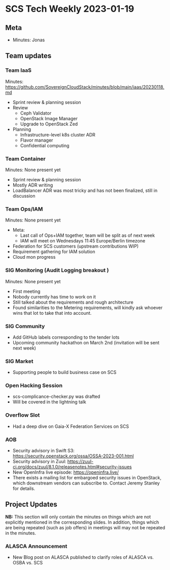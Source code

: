 # SCS Tech Weekly 2023-01-19

## Meta

- Minutes: Jonas

## Team updates

### Team IaaS

Minutes: https://github.com/SovereignCloudStack/minutes/blob/main/iaas/20230118.md

- Sprint review & planning session
- Review
  - Ceph Validator
  - OpenStack Image Manager
  - Upgrade to OpenStack Zed
- Planning
  - Infrastructure-level k8s cluster ADR
  - Flavor manager
  - Confidential computing

### Team Container

Minutes: None present yet

- Sprint review & planning session
- Mostly ADR writing
- LoadBalancer ADR was most tricky and has not been finalized, still in discussion

### Team Ops/IAM

Minutes: None present yet

- Meta:
  - Last call of Ops+IAM together, team will be split as of next week
  - IAM will meet on Wednesdays 11:45 Europe/Berlin timezone
- Federation for SCS customers (upstream contributions WIP)
- Requirement gathering for IAM solution
- Cloud mon progress

### SIG Monitoring (Audit Logging breakout )

Minutes: None present yet

- First meeting
- Nobody currently has time to work on it
- Still talked about the requirements and rough architecture
- Found similarities to the Metering requirements, will kindly ask whoever wins that lot to take that into account.

### SIG Community

- Add GitHub labels corresponding to the tender lots
- Upcoming community hackathon on March 2nd (invitation will be sent next week)

### SIG Market

- Supporting people to build business case on SCS

### Open Hacking Session

- scs-complicance-checker.py was drafted
- Will be covered in the lightning talk

### Overflow Slot

- Had a deep dive on Gaia-X Federation Services on SCS

### AOB

- Security advisory in Swift S3: https://security.openstack.org/ossa/OSSA-2023-001.html
- Security advisory in Zuul: https://zuul-ci.org/docs/zuul/8.1.0/releasenotes.html#security-issues
- New OpenInfra live episode: https://openinfra.live/
- There exists a mailing list for embargoed security issues in OpenStack, which downstream vendors can subscribe to. Contact Jeremy Stanley for details.

## Project Updates

**NB:** This section will only contain the minutes on things which are not explicitly mentioned in the corresponding slides. In addition, things which are being repeated (such as job offers) in meetings will may not be repeated in the minutes.

### ALASCA Announcement

- New Blog post on ALASCA published to clarify roles of ALASCA vs. OSBA vs. SCS
